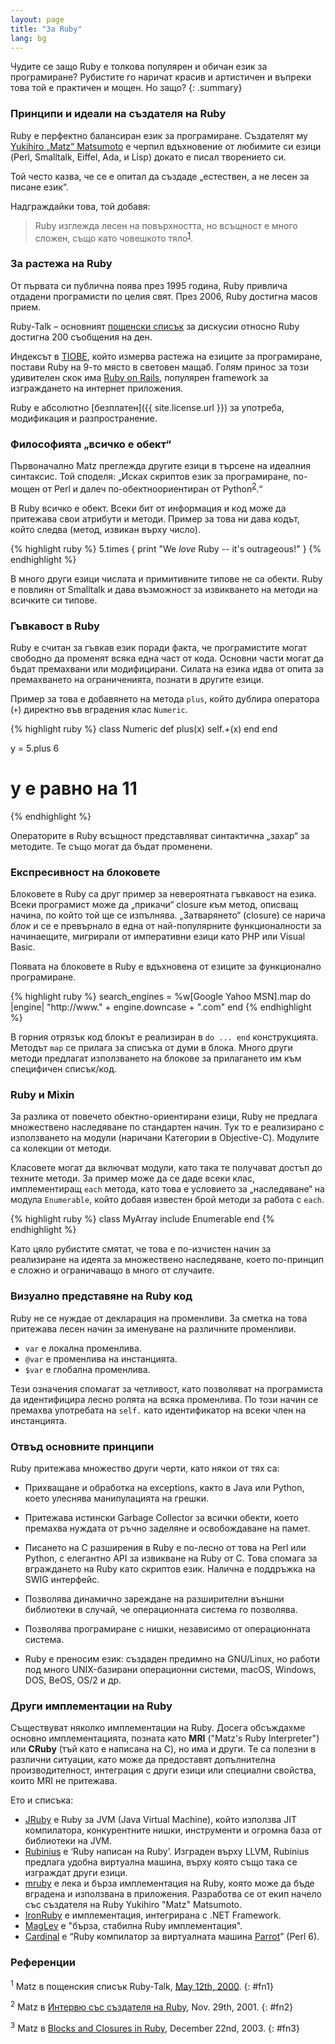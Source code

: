 ```yaml
---
layout: page
title: "За Ruby"
lang: bg
---
```


Чудите се защо Ruby е толкова популярен и обичан език за програмиране?
Рубистите го наричат красив и артистичен и въпреки това той е практичен
и мощен. Но защо?
{: .summary}

### Принципи и идеали на създателя на Ruby

Ruby e перфектно балансиран език за програмиране. Създателят му
[Yukihiro „Matz“ Matsumoto][matz] е черпил вдъхновение от любимите си езици
(Perl, Smalltalk, Eiffel, Ada, и Lisp) докато е писал творението си.

Той често казва, че се е опитал да създаде „естествен, а не лесен за
писане език“.

Надграждайки това, той добавя:

> Ruby изглежда лесен на повърхността, но всъщност е много сложен,
> също като човешкото тяло<sup>[1](#fn1)</sup>.

### За растежа на Ruby

От първата си публична поява през 1995 година, Ruby привлича отдадени
програмисти по целия свят. През 2006, Ruby достигна масов прием.

Ruby-Talk – основният [пощенски списък](/bg/community/mailing-lists/) за
дискусии относно Ruby достигна 200 съобщения на ден.

Индексът в [TIOBE][tiobe], който измерва растежа на езиците за програмиране,
постави Ruby на 9-то място в световен мащаб. Голям принос за този
удивителен скок има [Ruby on Rails][ror], популярен framework за изграждането
на интернет приложения.

Ruby е абсолютно [безплатен]({{ site.license.url }}) за употреба, модификация и
разпространение.

### Философията „всичко е обект“

Първоначално Matz преглежда другите езици в търсене на идеалния
синтаксис. Той споделя: „Исках скриптов език за програмиране, по-мощен
от Perl и далеч по-обектноориентиран от Python<sup>[2](#fn2)</sup>.“

В Ruby всичко е обект. Всеки бит от информация и код може да притежава
свои атрибути и методи. Пример за това ни дава кодът, който следва
(метод, извикан върху число).

{% highlight ruby %}
5.times { print "We *love* Ruby -- it's outrageous!" }
{% endhighlight %}

В много други езици числата и примитивните типове не са обекти. Ruby е
повлиян от Smalltalk и дава възможност за извикването на методи на
всичките си типове.

### Гъвкавост в Ruby

Ruby е считан за гъвкав език поради факта, че програмистите могат
свободно да променят всяка една част от кодa. Основни части могат да
бъдат премахвани или модифицирани. Силата на езика идва от опита за
премахването на ограниченията, познати в другите езици.

Пример за това е добавянето на метода `plus`, който дублира оператора
(`+`) директно във вградения клас `Numeric`.

{% highlight ruby %}
class Numeric
  def plus(x)
    self.+(x)
  end
end

y = 5.plus 6
# y е равно на 11
{% endhighlight %}

Операторите в Ruby всъщност представляват синтактична „захар“ за
методите. Те също могат да бъдат променени.

### Експресивност на блоковете

Блоковете в Ruby са друг пример за невероятната гъвкавост на езика.
Всеки програмист може да „прикачи“ closure към метод, описващ начина, по
който той ще се изпълнява. „Затварянето“ (closure) се нарича *блок* и се
е превърнало в една от най-популярните функционалности за начинаещите,
мигрирали от императивни езици като PHP или Visual Basic.

Появата на блоковете в Ruby е вдъхновена от езиците за функционално
програмиране.

{% highlight ruby %}
search_engines =
  %w[Google Yahoo MSN].map do |engine|
    "http://www." + engine.downcase + ".com"
  end
{% endhighlight %}

В горния отрязък код блокът е реализиран в `do ... end` конструкцията.
Методът `map` се прилага за списъка от думи в блока. Много други методи
предлагат използването на блокове за прилагането им към специфичен
списък/код.

### Ruby и Mixin

За разлика от повечето обектно-ориентирани езици, Ruby не предлага
множествено наследяване по стандартен начин. Тук то е реализирано с
използването на модули (наричани Категории в Objective-C). Модулите са
колекции от методи.

Класовете могат да включват модули, като така те получават достъп до
техните методи. За пример може да се даде всеки клас, имплементиращ
`each` метода, като това е условието за „наследяване“ на модула
`Enumerable`, който добавя известен брой методи за работа с `each`.

{% highlight ruby %}
class MyArray
  include Enumerable
end
{% endhighlight %}

Като цяло рубистите смятат, че това е по-изчистен начин за реализиране
на идеята за множествено наследяване, което по-принцип е сложно
и ограничаващо в много от случаите.

### Визуално представяне на Ruby код

Ruby не се нуждае от декларация на променливи. За сметка на това
притежава лесен начин за именуване нa различните променливи.

* `var` е локална променлива.
* `@var` е променлива на инстанцията.
* `$var` е глобална променлива.

Тези означения спомагат за четливост, като позволяват на програмиста да
идентифицира лесно ролята на всяка променлива. По този начин се премахва
употребата на `self.` като идентификатор на всеки член на инстанцията.

### Отвъд основните принципи

Ruby притежава множество други черти, като някои от тях са:

* Прихващане и обработка на exceptions, както в Java или Python, което
  улеснява манипулацията на грешки.

* Притежава истински Garbage Collector за всички обекти, което премахва
  нуждата от ръчно заделяне и освобождаване на памет.

* Писането на C разширения в Ruby е по-лесно от това на Perl или Python,
  с елегантно API за извикване на Ruby от C. Това спомага за вграждането
  на Ruby като скриптов език. Налична е поддръжка на SWIG интерфейс.

* Позволява динамично зареждане на разширителни външни библиотеки в
  случай, че операционната система го позволява.

* Позволява програмиране с нишки, независимо от операционната система.

* Ruby е преносим език: създаден предимно на GNU/Linux, но работи под
  много UNIX-базирани операционни системи, macOS,
  Windows, DOS, BeOS, OS/2 и др.

### Други имплементации на Ruby

Съществуват няколко имплементации на Ruby. Досега обсъждахме основно
имплементацията, позната като **MRI** ("Matz's Ruby Interpreter") или
**CRuby** (тъй като е написана на С), но има и други. Те са полезни в
различни ситуации, като може да предоставят допълнителна производителност,
интеграция с други езици или специални свойства, които MRI не притежава.

Ето и списъка:

* [JRuby][jruby] е Ruby за JVM (Java Virtual Machine), който използва
  JIT компилатора, конкурентните нишки, инструменти и огромна база
  от библиотеки на JVM.
* [Rubinius][rubinius] е ‘Ruby написан на Ruby’. Изграден върху LLVM,
  Rubinius предлага удобна виртуална машина, върху която също така се изграждат
  други езици.
* [mruby][mruby] е лека и бърза имплементация на Ruby, която може да бъде
  вградена и използвана в приложения. Разработва се от екип начело със
  създателя на Ruby Yukihiro "Matz" Matsumoto.
* [IronRuby][ironruby] е имплементация, интегрирана с .NET
  Framework.
* [MagLev][maglev] e "бърза, стабилна Ruby имплементация".
* [Cardinal][cardinal] e “Ruby компилатор за виртуалната машина
  [Parrot][parrot]” (Perl 6).

### Референции

<sup>1</sup> Matz в пощенския списък Ruby-Talk, [May 12th, 2000][blade].
{: #fn1}

<sup>2</sup> Matz в [Интервю със създателя на Ruby][linuxdevcenter], Nov. 29th, 2001.
{: #fn2}

<sup>3</sup> Matz в [Blocks and Closures in Ruby][artima], December 22nd,
2003.
{: #fn3}



[matz]: http://www.rubyist.net/~matz/
[blade]: https://blade.ruby-lang.org/ruby-talk/2773
[ror]: http://rubyonrails.org/
[linuxdevcenter]: http://www.linuxdevcenter.com/pub/a/linux/2001/11/29/ruby.html
[artima]: http://www.artima.com/intv/closures2.html
[tiobe]: http://www.tiobe.com/index.php/content/paperinfo/tpci/index.html
[jruby]: http://jruby.org
[rubinius]: http://rubinius.com
[mruby]: http://www.mruby.org/
[ironruby]: http://www.ironruby.net
[maglev]: http://maglev.github.io
[cardinal]: https://github.com/parrot/cardinal
[parrot]: http://parrot.org
